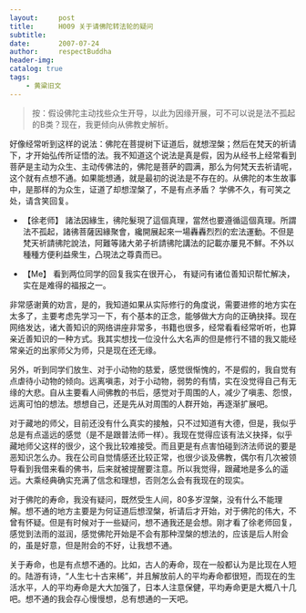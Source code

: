 ```yaml
---
layout:     post
title:      H009 关于请佛陀转法轮的疑问
subtitle:   
date:       2007-07-24
author:     respectBuddha
header-img: 
catalog: true
tags:
    - 黄粱旧文
---
```


> 按：假设佛陀主动找些众生开导，以此为因缘开展，可不可以说是法不孤起的B类？现在，我更倾向从佛教史解析。

好像经常听到这样的说法：佛陀在菩提树下证道后，就想涅槃；然后在梵天的祈请下，才开始弘传所证悟的法。我不知道这个说法是真是假，因为从经书上经常看到菩萨是主动为众生、主动传佛法的，佛陀是菩萨的圆满，那么为何梵天去祈请呢，这个就有点想不通。如果能想通，就是最初的说法是不存在的。从佛陀的本生故事中，是那样的为众生，证道了却想涅槃了，不是有点矛盾？
学佛不久，有可笑之处，请含笑回复。

- 【徐老师】
諸法因緣生，彿陀髮現了這個真理，當然也要遵循這個真理。所謂法不孤起，諸彿菩薩因緣聚會，纔開展起來一場轟轟烈烈的宏法運動。不但是梵天祈請彿陀說法，阿難等諸大弟子祈請彿陀講法的記載亦屢見不鮮。不外以種種方便利益衆生，凸現法之尊貴而已。 

- 【Me】
看到两位同学的回复我实在很开心， 有疑问有诸位善知识帮忙解决，实在是难得的福报之一。

非常感谢黄的劝言，是的，我知道如果从实际修行的角度说，需要进修的地方实在太多了，主要考虑先学习一下，有个基本的正念，能够做大方向的正确抉择。现在网络发达，诸大善知识的网络讲座非常多，书籍也很多，经常看看经常听听，也算亲近善知识的一种方式。我其实想找一位没什么大名声的但是修行不错的我又能经常亲近的出家师父为师，只是现在还无缘。

另外，听到同学们放生、对于小动物的慈爱，感觉很惭愧的，不是假的，我自觉有点虐待小动物的倾向。远离嗔恚，对于小动物，弱势的有情，实在没觉得自己有无缘的大悲。自从主要看人间佛教的书后，感觉对于周围的人，减少了嗔恚、怨恨，远离可怕的想法。想想自己，还是先从对周围的人群开始，再逐渐扩展吧。

对于藏地的师父，目前还没有什么真实的接触，只不过知道有大德，但是，我似乎总是有点遥远的感觉（是不是跟普法师一样）。我现在觉得应该有法义抉择，似乎藏地师父这样的很少，这个我比较难接受。而且更是有点害怕碰到济法师说的要是恶知识怎么办。我在公司自觉情感还比较正常，也很少谈及佛教，偶尔有几次被领导看到我借来看的佛书，后来就被提醒要注意。所以我觉得，跟藏地是多么的遥远。大乘经典确实充满了信念和理想，否则怎么会有我现在的现实。

对于佛陀的寿命，我没有疑问，既然受生人间，80多岁涅槃，没有什么不能理解。想不通的地方主要是为何证道后想涅槃，祈请后才开始，对于佛陀的伟大，不曾有怀疑。但是有时候对于一些疑问，想不通我还是会想。刚才看了徐老师回复，感觉到法雨的滋润，感觉佛陀开始是不会有那种涅槃的想法的，应该是后人附会的，虽是好意，但是附会的不好，让我想不通。

关于寿命，也是有点想不通的。比如，古人的寿命，现在一般都认为是比现在人短的。陆游有诗，“人生七十古来稀”，并且解放前人的平均寿命都很短，而现在的生活水平，人的平均寿命是大大加强了，日本人注意保健，平均寿命更是大概八十几吧。想不通的我会存心慢慢想，总有想通的一天吧。
